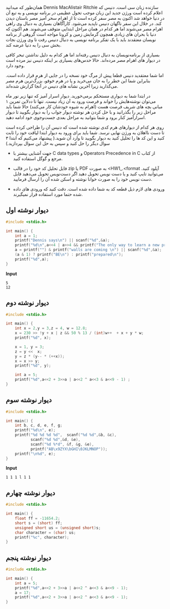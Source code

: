 همان‌طور که میدانید Dennis MacAlistair Ritchie سازنده زبان سی است. دنیس که اعلام کرده است ورژن جدید این زبان موجب تحول عظیمی در برنامه نویسی و به تبع آن در دنیا خواهد شد اکنون به مصر سفر کرده است تا از اهرام سحر آمیز مصر باستان دیدن کند. در خلال این سفر ناگهان دنیس ناپدید می‌شود. کارآگاهان بسیاری به دنبال وی راهی اهرام مصر می‌شوند اما هر کدام در همان مراحل ابتدایی متوقف می‌شوند. هم اکنون که دنیا با بحران های زیادی همچون گرمایش زمین و کرونا مواجه است گروهی از برنامه نویسان معتقدند باید با یک تفکر برنامه نویسی به دنبال دنیس رفت تا وی ورژن نجات بخش سی را به دنیا عرضه کند.

بسیاری از برنامه‌نویسان به دنبال دنیس رفته‌اند اما هر کدام به دلیل نداشتن تبحر کافی در دیوار های اهرام مصر مرده‌اند. حالا حدس‌های بسیاری بر اینکه دنیس نیز مرده است وجود دارد.

اما شما معتقدید دنیس قطعا پیش از مرگ خود نسخه را در جایی از هرم قرار داده است. بنابراین شما این خطر را به جان می‌خرید و پا در هرم خوفو،  بزرگ‌ترین هرم مصر می‌گذارید زیرا آخرین نشانه های دنیس در آنجا گزارش شده‌اند. 

در ابتدا شما به دیواری مستحکم برمی‌خورید. دیوار اسرار آمیز که تنها زیر نور ماه می‌توان نوشته‌هایش را خواند و فرصت ورود به آن زیاد نیست. تنها تا ددلاین تمرین ۱ مبانی بچه های شریف فرصت هست (اهرام به شیوه خودشان کار می‌کنند) حالا شما باید مراحل زیر را بگذرانید و با حل کردن هر نوشته دیوار جواب را به دیوار بگویید تا دیوار اسرارآمیز کنار برود و شما بتوانید به مراحل بعدی جست‌وجوی خود ادامه دهید.

روی هر کدام از دیوارهای هرم کدی نوشته شده است که دنیس آن را طراحی کرده است  تا دست نااهلان به ورژن نهایی نرسد. شما باید برای ورود به دیوار ابتدا لیاقت خود را ثابت کنید و این کد ها را تحلیل کنید به دیوار بگویید تا وارد آن شوید.( پیشنهاد می‌کنیم که ابتدا ۳ سوال دیگر را حل کنید و سپس به حل این سوال بپردازید.)
+ جهت آشنایی بیشتر با C data types و  Operators Precedence in C از کتاب مرجع و گوگل استفاده کنید. 

*  فایل تحلیل کد خود را در قالب   zip یا PDF به صورت <HW1_<your-student-number>.<format آپلود کنید. می‌توانید تایپ کنید و یا دست نویس تحویل دهید اگر دست‌نویس تحویل می‌دهید فایل دست نویس خود را به صورت خوانا نوشته و اسکن شده آن را ارسال فرمایید.

* ورودی های لازم ذیل قطعه کد به شما داده شده است. دقت کنید که ورودی های داده شده حتما مورد استفاده قرار نمیگیرند.

## دیوار نوشته اول

```c
#include <stdio.h>

int main() {
    int a = 1;
    printf("Dennis says\n") || scanf("%d",&a);
    printf("%d\n",a<<4 | a>>4 && printf("The only way to learn a new programming language is by writing programs in it?\n"));
    a = printf("") & printf("walls are coming \n") || scanf("%d",&a);
    (a & 1) ? printf("BE\n") : printf("prepared\n");
    printf("%d",a);
}
```

**Input**
``` 
5
12
``` 


## دیوار نوشته دوم 
```c
#include <stdio.h>

int main() {
    int x = 2,y = 3,z = 4, w = 12.8;
    x = 230 >> !y + x | z && 50 % 13 / (int)w++  + x + y * w;
    printf("%d", x);

    x = 1, y = 3;
    z = y <<  x;
    y = z * (y-- * (++x));
    x = x >> y;
    printf("%d", y);

    int a = 5;
    printf("%d",a<<2 + 3>>a | a<<2 ^ a<<3 & a<<9 - 1) ;
}
```

## دیوار نوشته سوم 
```c
#include <stdio.h>

int main() {
    int b, c, d, e, f, g;
    printf("%d\n", e);
    printf("%d %d %d %d",  scanf("%d %d",&b, &c),
           scanf("%d %d",&d, &e),
           scanf("%d %*d", &f, &g, &e),
           printf("AB\x9ZYX\bGHI\0JKLMNOP"));
    printf("\n%d", e);
}

```

**Input**
``` 
1 1 1 l 1 1
``` 


## دیوار نوشته چهارم
```c
#include <stdio.h>

int main() {
    float ff = -11654.2;
    short s = (short) ff;
    unsigned short us = (unsigned short)s;
    char character = (char) us;
    printf("%c", character);
}
```

## دیوار نوشته پنجم
```c
#include <stdio.h>

int main() {
    int a = 5;
    printf("%d",a<<2 + 3>>a | a<<2 ^ a<<3 & a<<9 - 1);
    a = 17;
    printf("%d",a<<2 + 3>>a | a<<2 ^ a<<3 & a<<9 - 1);
}
```